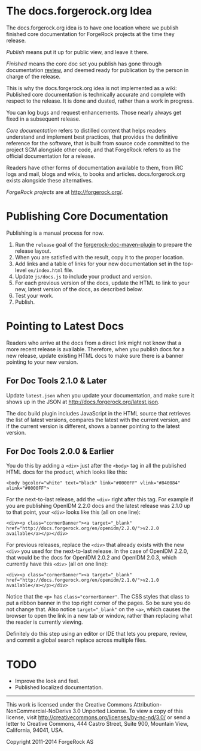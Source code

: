 # The docs.forgerock.org Idea

The docs.forgerock.org idea is to have one location where we publish
finished core documentation for ForgeRock projects at the time they release.

*Publish* means put it up for public view, and leave it there.

*Finished* means the core doc set you publish has gone through documentation
[review](https://wikis.forgerock.org/confluence/display/devcom/Review+Process),
and deemed ready for publication by the person in charge of the release.

This is why the docs.forgerock.org idea is not implemented as a wiki:
Published core documentation is technically accurate and complete with
respect to the release. It is done and dusted, rather than a work in
progress.

You can log bugs and request enhancements. Those nearly always get
fixed in a subsequent release.

*Core documentation* refers to distilled content that helps readers understand
and implement best practices, that provides the definitive reference for the
software, that is built from source code committed to the project SCM alongside
other code, and that ForgeRock refers to as the official documentation for a
release.

Readers have other forms of documentation available to them, from IRC logs
and mail, blogs and wikis, to books and articles. docs.forgerock.org exists
alongside these alternatives.

*ForgeRock projects* are at <http://forgerock.org/>.



# Publishing Core Documentation

Publishing is a manual process for now.

1.  Run the `release` goal of the
    [forgerock-doc-maven-plugin](https://github.com/markcraig/forgerock-doc-maven-plugin)
    to prepare the release layout.
2.  When you are satisfied with the result, copy it to the proper location.
3.  Add links and a table of links for your new documentation set in the
    top-level `en/index.html` file.
4.  Update `js/docs.js` to include your product and version.
5.  For each previous version of the docs, update the HTML to link to your
    new, latest version of the docs, as described below.
6.  Test your work.
7.  Publish.


# Pointing to Latest Docs

Readers who arrive at the docs from a direct link might not know that a
more recent release is available. Therefore, when you publish docs for a new
release, update existing HTML docs to make sure there is a banner pointing to
your new version.

## For Doc Tools 2.1.0 & Later

Update `latest.json` when you update your documentation,
and make sure it shows up in the JSON
at <http://docs.forgerock.org/latest.json>.

The doc build plugin includes JavaScript in the HTML source
that retrieves the list of latest versions,
compares the latest with the current version,
and if the current version is different,
shows a banner pointing to the latest version.

## For Doc Tools 2.0.0 & Earlier

You do this by adding a `<div>` just after the `<body>` tag in all the
published HTML docs for the product, which looks like this:

    <body bgcolor="white" text="black" link="#0000FF" vlink="#840084" alink="#0000FF">

For the next-to-last release, add the `<div>` right after this tag. For example
if you are publishing OpenIDM 2.2.0 docs and the latest release was 2.1.0 up
to that point, your `<div>` looks like this (all on one line):

    <div><p class="cornerBanner"><a target="_blank" href="http://docs.forgerock.org/en/openidm/2.2.0/">v2.2.0 available</a></p></div>

For previous releases, replace the `<div>` that already exists with the new
`<div>` you used for the next-to-last release. In the case of OpenIDM 2.2.0,
that would be the docs for OpenIDM 2.0.2 and OpenIDM 2.0.3, which currently
have this `<div>` (all on one line):

    <div><p class="cornerBanner"><a target="_blank" href="http://docs.forgerock.org/en/openidm/2.1.0/">v2.1.0 available</a></p></div>

Notice that the `<p>` has `class="cornerBanner"`. The CSS styles that class to
put a ribbon banner in the top right corner of the pages. So be sure you do not
change that. Also notice `target="_blank"` on the `<a>`, which causes the
browser to open the link in a new tab or window, rather than replacing what the
reader is currently viewing.

Definitely do this step using an editor or IDE that lets you prepare, review,
and commit a global search replace across multiple files.


# TODO

* Improve the look and feel.
* Published localized documentation.


* * *
This work is licensed under the Creative Commons
Attribution-NonCommercial-NoDerivs 3.0 Unported License.
To view a copy of this license, visit
<http://creativecommons.org/licenses/by-nc-nd/3.0/>
or send a letter to Creative Commons, 444 Castro Street,
Suite 900, Mountain View, California, 94041, USA.

Copyright 2011-2014 ForgeRock AS